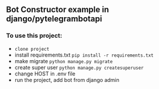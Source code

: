 ## Bot Constructor example in django/pytelegrambotapi
### To use this project:
  * `clone project`
  * install requirements.txt `pip install -r requirements.txt`
  * make migrate `python manage.py migrate`
  * create super user `python manage.py createsuperuser`
  * change HOST in .env file
  * run the project, add bot from django admin
